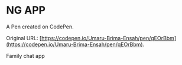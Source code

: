 # NG APP

A Pen created on CodePen.

Original URL: [https://codepen.io/Umaru-Brima-Ensah/pen/qEOrBbm](https://codepen.io/Umaru-Brima-Ensah/pen/qEOrBbm).

Family chat app